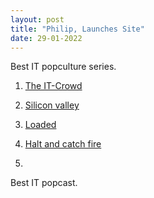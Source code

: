 ```yaml
---
layout: post
title: "Philip, Launches Site"
date: 29-01-2022
---
```


Best IT popculture series.

   1. <a href="https://www.imdb.com/title/tt0487831/">The IT-Crowd</a></p>
   2. <a href="https://www.imdb.com/title/tt2575988/">Silicon valley</a></p> 
   3. <a href="https://www.imdb.com/title/tt6210192/">Loaded</a></p>  
   4. <a href="https://www.imdb.com/title/tt2543312/">Halt and catch fire</a></p>  
   5. <a href=""> </a></p>  


Best IT popcast.
